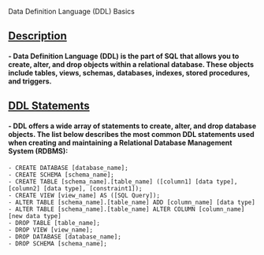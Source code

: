 Data Definition Language (DDL) Basics
## <ins>Description</ins>
#### - Data Definition Language (DDL) is the part of SQL that allows you to create, alter, and drop objects within a relational database. These objects include tables, views, schemas, databases, indexes, stored procedures, and triggers.
## <ins>DDL Statements</ins>
#### - DDL offers a wide array of statements to create, alter, and drop database objects. The list below describes the most common DDL statements used when creating and maintaining a Relational Database Management System (RDBMS):
    - CREATE DATABASE [database_name];
    - CREATE SCHEMA [schema_name];
    - CREATE TABLE [schema_name].[table_name] ([column1] [data type], [column2] [data type], [constraint1]);
    - CREATE VIEW [view_name] AS ([SQL Query]);
    - ALTER TABLE [schema_name].[table_name] ADD [column_name] [data type]
    - ALTER TABLE [schema_name].[table_name] ALTER COLUMN [column_name] [new data type]
    - DROP TABLE [table_name];
    - DROP VIEW [view_name];
    - DROP DATABASE [database_name];
    - DROP SCHEMA [schema_name];
